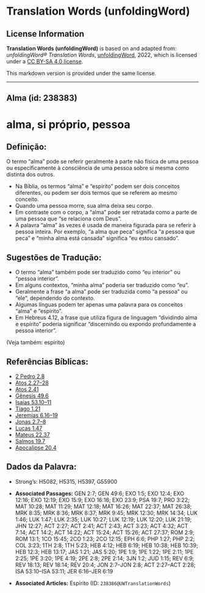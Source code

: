 # Translation Words (unfoldingWord)

## License Information

**Translation Words (unfoldingWord)** is based on and adapted from: _unfoldingWord® Translation Words_, [unfoldingWord](https://unfoldingword.org/utw), 2022, which is licensed under a [CC BY-SA 4.0 license](https://creativecommons.org/licenses/by-sa/4.0/legalcode.en).

This markdown version is provided under the same license.



--------------------------------

## Alma (id: 238383)

alma, si próprio, pessoa
========================

Definição:
----------

O termo “alma” pode se referir geralmente à parte não física de uma pessoa ou especificamente à consciência de uma pessoa sobre si mesma como distinta dos outros.

* Na Bíblia, os termos “alma” e “espírito” podem ser dois conceitos diferentes, ou podem ser dois termos que se referem ao mesmo conceito.
* Quando uma pessoa morre, sua alma deixa seu corpo.
* Em contraste com o corpo, a “alma” pode ser retratada como a parte de uma pessoa que “se relaciona com Deus”.
* A palavra “alma” às vezes é usada de maneira figurada para se referir à pessoa inteira. Por exemplo, “a alma que peca” significa “a pessoa que peca” e “minha alma está cansada” significa “eu estou cansado”.

Sugestões de Tradução:
----------------------

* O termo “alma” também pode ser traduzido como “eu interior” ou “pessoa interior”.
* Em alguns contextos, “minha alma” poderia ser traduzido como “eu”.
* Geralmente a frase “a alma” pode ser traduzida como “a pessoa” ou “ele”, dependendo do contexto.
* Algumas línguas podem ter apenas uma palavra para os conceitos “alma” e “espírito”.
* Em Hebreus 4\.12, a frase que utiliza figura de linguagem “dividindo alma e espírito” poderia significar “discernindo ou expondo profundamente a pessoa interior”.

(Veja também: espírito)

Referências Bíblicas:
---------------------

* [2 Pedro 2\.8](https://ref.ly/2Pet2:8)
* [Atos 2\.27–28](https://ref.ly/Acts2:27-Acts2:28)
* [Atos 2\.41](https://ref.ly/Acts2:41)
* [Gênesis 49\.6](https://ref.ly/Gen49:6)
* [Isaías 53\.10–11](https://ref.ly/Isa53:10-Isa53:11)
* [Tiago 1\.21](https://ref.ly/Jas1:21)
* [Jeremias 6\.16–19](https://ref.ly/Jer6:16-Jer6:19)
* [Jonas 2\.7–8](https://ref.ly/Jonah2:7-Jonah2:8)
* [Lucas 1\.47](https://ref.ly/Luke1:47)
* [Mateus 22\.37](https://ref.ly/Matt22:37)
* [Salmos 19\.7](https://ref.ly/Ps19:7)
* [Apocalipse 20\.4](https://ref.ly/Rev20:4)

Dados da Palavra:
-----------------

* Strong’s: H5082, H5315, H5397, G55900

* **Associated Passages:** GEN 2:7; GEN 49:6; EXO 1:5; EXO 12:4; EXO 12:16; EXO 12:19; EXO 15:9; EXO 16:16; EXO 23:9; PSA 19:7; PRO 3:22; MAT 10:28; MAT 11:29; MAT 12:18; MAT 16:26; MAT 22:37; MAT 26:38; MRK 8:35; MRK 8:36; MRK 8:37; MRK 9:45; MRK 12:30; MRK 14:34; LUK 1:46; LUK 1:47; LUK 2:35; LUK 10:27; LUK 12:19; LUK 12:20; LUK 21:19; JHN 12:27; ACT 2:27; ACT 2:41; ACT 2:43; ACT 3:23; ACT 4:32; ACT 7:14; ACT 14:2; ACT 14:22; ACT 15:24; ACT 15:26; ACT 27:37; ROM 2:9; ROM 13:1; 1CO 15:45; 2CO 1:23; 2CO 12:15; EPH 6:6; PHP 1:27; PHP 2:2; COL 3:23; 1TH 2:8; 1TH 5:23; HEB 4:12; HEB 6:19; HEB 10:38; HEB 10:39; HEB 12:3; HEB 13:17; JAS 1:21; JAS 5:20; 1PE 1:9; 1PE 1:22; 1PE 2:11; 1PE 2:25; 1PE 3:20; 1PE 4:19; 2PE 2:8; 2PE 2:14; 3JN 1:2; JUD 1:15; REV 6:9; REV 18:13; REV 18:14; REV 20:4; JON 2:7–JON 2:8; ACT 2:27–ACT 2:28; ISA 53:10–ISA 53:11; JER 6:16–JER 6:19
* **Associated Articles:** Espírito (ID: `238386@UWTranslationWords`)

